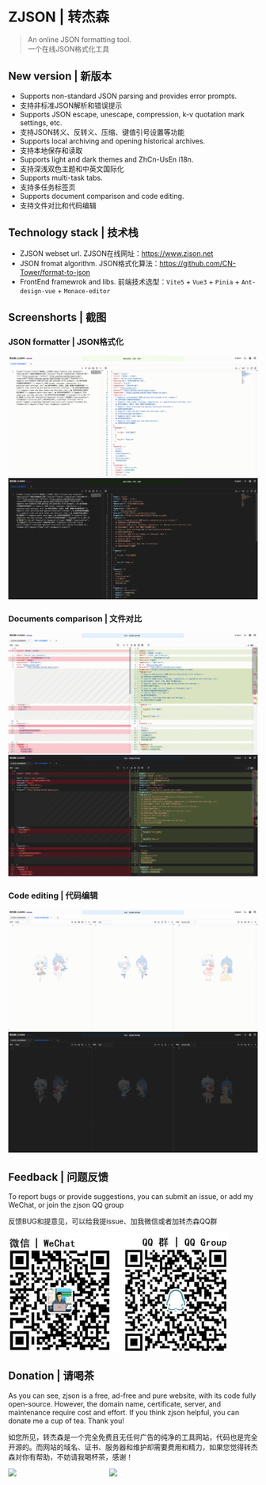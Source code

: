 # ZJSON | 转杰森

> An online JSON formatting tool.<br>
> 一个在线JSON格式化工具

## New version | 新版本

- Supports non-standard JSON parsing and provides error prompts.
- 支持非标准JSON解析和错误提示
- Supports JSON escape, unescape, compression, k-v quotation mark settings, etc.
- 支持JSON转义、反转义、压缩、键值引号设置等功能
- Supports local archiving and opening historical archives.
- 支持本地保存和读取
- Supports light and dark themes and ZhCn-UsEn i18n.
- 支持深浅双色主题和中英文国际化
- Supports multi-task tabs.
- 支持多任务标签页
- Supports document comparison and code editing.
- 支持文件对比和代码编辑

## Technology stack  | 技术栈

- ZJSON webset url. ZJSON在线网址：https://www.zjson.net
- JSON fromat algorithm. JSON格式化算法：https://github.com/CN-Tower/format-to-json
- FrontEnd framewrok and libs. 前端技术选型：`Vite5` + `Vue3` + `Pinia` + `Ant-design-vue` + `Monace-editor`

## Screenshorts | 截图

### JSON formatter | JSON格式化

![](/docs/screenshots/light-zjson.png)<br>
![](/docs/screenshots/dark-zjson.png)

### Documents comparison | 文件对比

![](/docs/screenshots/light-diff.png)<br>
![](/docs/screenshots/dark-diff.png)

### Code editing | 代码编辑

![](/docs/screenshots/light-code.png)<br>
![](/docs/screenshots/dark-code.png)

## Feedback | 问题反馈

To report bugs or provide suggestions, you can submit an issue, or add my WeChat, or join the zjson QQ group

反馈BUG和提意见，可以给我提issue、加我微信或者加转杰森QQ群

![](/docs/donation/WechatQQ.jpg)

## Donation | 请喝茶

As you can see, zjson is a free, ad-free and pure website, with its code fully open-source. However, the domain name, certificate, server, and maintenance require cost and effort. If you think zjson helpful, you can donate me a cup of tea. Thank you!

如您所见，转杰森是一个完全免费且无任何广告的纯净的工具网站，代码也是完全开源的。而网站的域名、证书、服务器和维护却需要费用和精力，如果您觉得转杰森对你有帮助，不妨请我喝杯茶，感谢！

<div style="display: flex; justify-content: flex-start;">
  <img src="https://s21.ax1x.com/2024/07/02/pkgdngK.jpg" width="204">
  <img src="https://s21.ax1x.com/2024/07/02/pkgdm36.jpg" width="233">
<div>
